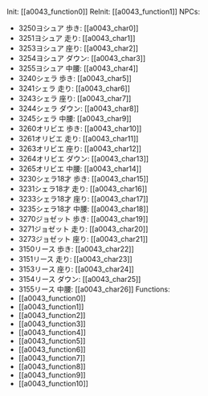 Init: [[a0043_function0]]
ReInit: [[a0043_function1]]
NPCs:
- 3250ヨシュア 歩き: [[a0043_char0]]
- 3251ヨシュア 走り: [[a0043_char1]]
- 3253ヨシュア 座り: [[a0043_char2]]
- 3254ヨシュア ダウン: [[a0043_char3]]
- 3255ヨシュア 中腰: [[a0043_char4]]
- 3240シェラ 歩き: [[a0043_char5]]
- 3241シェラ 走り: [[a0043_char6]]
- 3243シェラ 座り: [[a0043_char7]]
- 3244シェラ ダウン: [[a0043_char8]]
- 3245シェラ 中腰: [[a0043_char9]]
- 3260オリビエ 歩き: [[a0043_char10]]
- 3261オリビエ 走り: [[a0043_char11]]
- 3263オリビエ 座り: [[a0043_char12]]
- 3264オリビエ ダウン: [[a0043_char13]]
- 3265オリビエ 中腰: [[a0043_char14]]
- 3230シェラ18才 歩き: [[a0043_char15]]
- 3231シェラ18才 走り: [[a0043_char16]]
- 3233シェラ18才 座り: [[a0043_char17]]
- 3235シェラ18才 中腰: [[a0043_char18]]
- 3270ジョゼット 歩き: [[a0043_char19]]
- 3271ジョゼット 走り: [[a0043_char20]]
- 3273ジョゼット 座り: [[a0043_char21]]
- 3150リース 歩き: [[a0043_char22]]
- 3151リース 走り: [[a0043_char23]]
- 3153リース 座り: [[a0043_char24]]
- 3154リース ダウン: [[a0043_char25]]
- 3155リース 中腰: [[a0043_char26]]
Functions:
- [[a0043_function0]]
- [[a0043_function1]]
- [[a0043_function2]]
- [[a0043_function3]]
- [[a0043_function4]]
- [[a0043_function5]]
- [[a0043_function6]]
- [[a0043_function7]]
- [[a0043_function8]]
- [[a0043_function9]]
- [[a0043_function10]]
